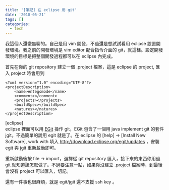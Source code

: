 ```yaml
---
title: '[筆記] 在 eclipse 用 git'
date: '2010-05-21'
tags: []
categories:
  - tech
---
```

我這個人還蠻無聊的。自己是用 vim 開發，不過還是想試試看用 eclipse 設置開發環境。我之前的開發環境是 vim editor 配合指令介面的 git，就這樣。設定開發環境的目標是把整個開發過程都可以在 eclipse 內完成。  
  
首先在你的 git repository 建立一個 .project 檔案，這是 eclipse 的 project, 匯入 project 時會用到  
```
<?xml version="1.0" encoding="UTF-8"?>
<projectDescription>
    <name>entegomode</name>
    <comment></comment>
    <projects></projects>
    <buildSpec></buildSpec>
    <natures></natures>
</projectDescription>

```  
\[eclipse\]  
eclipse 裡面可以用 [EGit](http://www.eclipse.org/egit/) 操作 git，EGit 包含了一個用 java implement git 的套件 jgit。不過簡單的說用 egit 就是了。在 eclipse 的 \[help\] → \[Install New Software\], work with 填入 http://download.eclipse.org/egit/updates ，安裝 egit 與 jgit 重新啟動即可。  
  
重新啟動後按 file → import，選擇從 git repository 匯入，接下來的東西你用過 git 就知道該怎麼做了。不過要注意一點，如果你沒建立 .project 檔案時，到最後會沒有 project 可以匯入，切記。  
  
還有一件事也很麻煩，就是 egit/jgit 還不支援 ssh key 。